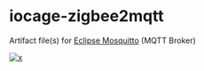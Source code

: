 <!-- markdownlint-disable MD012 MD041 -->

<!-- BADGE LINKS -->
[plugins-link]:https://www.truenas.com/plugins/
[plugins-shield]:https://img.shields.io/badge/TrueNAS%20CORE-Community%20Plugin-blue?logo=TrueNAS&style=for-the-badge

[1]: https://www.zigbee2mqtt.io/

# iocage-zigbee2mqtt

Artifact file(s) for [Eclipse Mosquitto][1] (MQTT Broker)

[![x][plugins-shield]][plugins-link]

